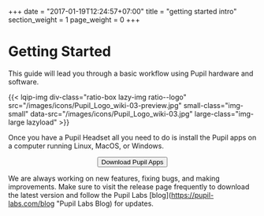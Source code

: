 +++
date = "2017-01-19T12:24:57+07:00"
title = "getting started intro"
section_weight = 1
page_weight = 0
+++

# Getting Started

This guide will lead you through a basic workflow using Pupil hardware and software.

{{< lqip-img div-class="ratio-box lazy-img ratio--logo" src="/images/icons/Pupil_Logo_wiki-03-preview.jpg" small-class="img-small" data-src="/images/icons/Pupil_Logo_wiki-03.jpg" large-class="img-large lazyload" >}}

Once you have a Pupil Headset all you need to do is install the Pupil apps on a computer running Linux, MacOS, or Windows. 

<div class="content-container padTop--1 padBottom--1">
  <p align="center">
    <a href="https://github.com/pupil-labs/pupil/releases/latest">
      <button class="ui-button">Download Pupil Apps</button>
    </a>
  </p>
</div>

We are always working on new features, fixing bugs, and making improvements. Make sure to visit the release page frequently to download the latest version and follow the Pupil Labs [blog](https://pupil-labs.com/blog "Pupil Labs Blog) for updates. 

